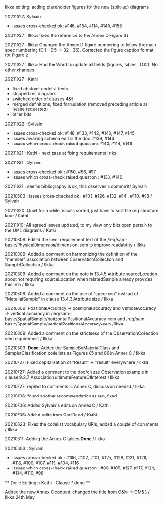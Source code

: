 Ilkka editing: adding placeholder figures for the new (split-up) diagrams

20211027: Sylvain
- issues cross-checked ok: #146, #154, #114, #140, #155

20211027 : Ilkka: fixed the reference to the Annex D Figure 32


20211027 : Ilkka: Changed the Annex D figure numbering to follow the main spec numbering (D.1 - D.5 -> 32 - 36). Corrected the figure caption format fot Figure 2

20211027 : Ilkka: Had the Word to update all fields (figures, tables, TOC). No other changes. 

20211027 : Kathi 
- fixed abstract codelist texts
- stripped req diagrams
- switched order of clauses 4&5
- merged definitions, fixed formulation (removed preceding article as Reese requested)
- other bits

20211022 : Sylvain
- issues cross-checked ok: #148, #133, #142, #143, #147, #145
- issues awaiting schema edit in the doc: #139, #144
- issues which cross-check raised question: #140, #114, #146

20211021 : Kathi - next pass at fixing requirements links

20211021 : Sylvain
- issues cross-checked ok : #150, #56, #97
- issues which cross-check raised question : #133, #140

20211021 : seems bibliography is ok, this deserves a commmit/ Sylvain

20210603 : issues cross-checked ok : #103, #126, #132, #141, #110, #98 / Sylvain

20211020: Quiet for a while, issues sorted, just have to sort the req structure later / Kathi

20211010: All agreed issues updated, to my view only bits open pertain to the UML diagrams / Kathi 

20210809: Edited the sem. requirement text of the /req/sam-basic/PhysicalDimension/dimension-sem to improve readability / Ilkka

20210809: Added a comment on harmonizing the definition of the "member" association between ObservationCollection and SampleCollection / Ilkka

20210809: Added a comment on the note in 13.4.5	Attribute sourceLocation about not requiring sourceLocation when relatedSample already provides this info / Ilkka

20210809: Added a comment on the use of "specimen" instead of "MaterialSample" in clause 13.4.3 Attribute size / Ilkka

20210809: PositionalAccuracy -> positional accuracy and VerticalAccuracy -> vertical accuracy in /req/sam-basic/SpatialSample/horizontalPositionalAccuracy-sem and /req/sam-basic/SpatialSample/verticalPositionalAccuracy-sem /Ilkka

20210809: Added a comment on the strictness of the ObservationCollection sem requirement / Ilkka

20210803: **Done**: Added the SampleByMaterialClass and SamplerClasification codelists as Figures 85 and 86 in Annex C / Ilkka

20210727: Fixed capitalization of "Result" -> "result" everywhere / Ilkka

20210727: Added a comment to the doc/clause Observation example in clause 9.2.7	Association ultimateFeatureOfInterest / Ilkka

20210727: replied to comments in Annex C, discussion needed / Ilkka

20210706: found another recommendation as req, fixed

20210706: Added Sylvain's edits on Annex C / Kathi

20210705: Added edits from Carl Reed / Kathi

20210623: Fixed the codelist vocabulary URIs, added a couple of comments / Ilkka

20210611: Adding the Annex C tables **Done** / Ilkka

20210603 : Sylvain
- issues cross-checked ok : #106, #102, #101, #125, #128, #121, #120, #118, #100, #107, #119, #104, #116
- issues which cross-check raised question : #89, #105, #127, #117, #124, #134, #110, #98

** Done Editing :) Kathi - Clause 7 done  **

Added the new Annex C content, changed the title from O&M -> OM&S / Ilkka 24th May
